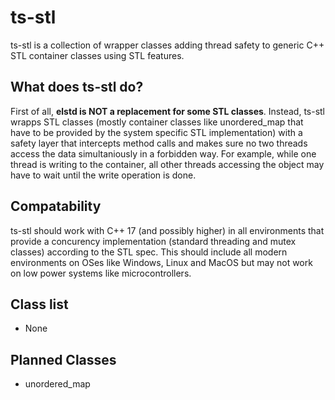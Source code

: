 # ts-stl
ts-stl is a collection of wrapper classes adding thread safety to generic C++ STL container classes using STL features.

## What does ts-stl do?

First of all, __elstd is NOT a replacement for some STL classes__. Instead, ts-stl wrapps STL classes (mostly container classes like unordered_map that have to be provided by the system specific STL implementation) with a safety layer that intercepts method calls and makes sure no two threads access the data simultaniously in a forbidden way. For example, while one thread is writing to the container, all other threads accessing the object may have to wait until the write operation is done.

## Compatability

ts-stl should work with C++ 17 (and possibly higher) in all environments that provide a concurency implementation (standard threading and mutex classes) according to the STL spec. This should include all modern environments on OSes like Windows, Linux and MacOS but may not work on low power systems like microcontrollers.

## Class list

 * None

## Planned Classes
 
 * unordered_map
